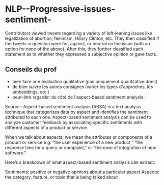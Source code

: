 # NLP--Progressive-issues-sentiment-
Contributors viewed tweets regarding a variety of left-leaning issues like legalization of abortion, feminism, Hillary Clinton, etc. They then classified if the tweets in question were for, against, or neutral on the issue (with an option for none of the above). After this, they further classified each statement as to whether they expressed a subjective opinion or gave facts.

## Conseils du prof
- bien faire une évaluation qualitative (pas uniquement quantitative donc)
- de bien suivre les autres consignes (varier les types d'approches, les embeddings, etc.)
- peut-être regarder du côté de l'aspect-based sentiment analysis :
 
Source :
Aspect-based sentiment analysis (ABSA) is a text analysis technique that categorizes data by aspect and identifies the sentiment attributed to each one. Aspect-based sentiment analysis can be used to analyze customer feedback by associating specific sentiments with different aspects of a product or service.

When we talk about aspects, we mean the attributes or components of a product or service e.g. “the user experience of a new product,” “the response time for a query or complaint,” or “the ease of integration of new software.”

Here’s a breakdown of what aspect-based sentiment analysis can extract:

Sentiments: positive or negative opinions about a particular aspect
Aspects: the category, feature, or topic that is being talked about
